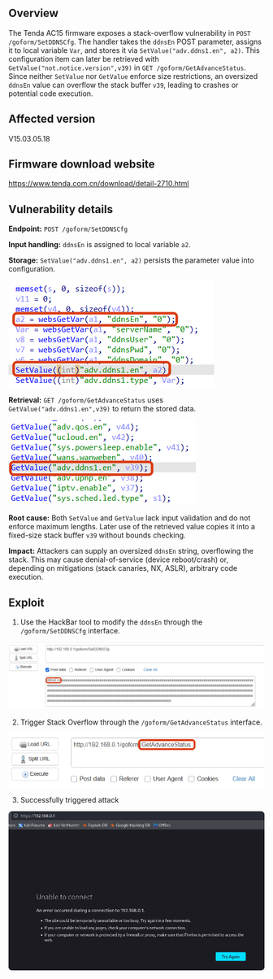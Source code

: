 ## Overview

The Tenda AC15 firmware exposes a stack-overflow vulnerability in `POST /goform/SetDDNSCfg`. The handler takes the `ddnsEn` POST parameter, assigns it to local variable `Var`, and stores it via `SetValue("adv.ddns1.en", a2)`. This configuration item can later be retrieved with `GetValue("not.notice.version",v39)` in `GET /goform/GetAdvanceStatus`. Since neither `SetValue` nor `GetValue` enforce size restrictions, an oversized `ddnsEn` value can overflow the stack buffer `v39`, leading to crashes or potential code execution.

## Affected version

V15.03.05.18

## Firmware download website 

https://www.tenda.com.cn/download/detail-2710.html

## Vulnerability details

**Endpoint:** `POST /goform/SetDDNSCfg`

**Input handling:** `ddnsEn` is assigned to local variable `a2`.

**Storage:** `SetValue("adv.ddns1.en", a2)` persists the parameter value into configuration.

![](https://raw.githubusercontent.com/abcdefg-png/images2/main/%E5%B1%80%E9%83%A8%E6%88%AA%E5%8F%96_20250929_145839.png)

**Retrieval:** `GET /goform/GetAdvanceStatus` uses `GetValue("adv.ddns1.en",v39)` to return the stored data.

![](https://raw.githubusercontent.com/abcdefg-png/images2/main/%E5%B1%80%E9%83%A8%E6%88%AA%E5%8F%96_20250929_150048.png)

**Root cause:** Both `SetValue` and `GetValue` lack input validation and do not enforce maximum lengths. Later use of the retrieved value copies it into a fixed-size stack buffer `v39` without bounds checking.

**Impact:** Attackers can supply an oversized `ddnsEn` string, overflowing the stack. This may cause denial-of-service (device reboot/crash) or, depending on mitigations (stack canaries, NX, ASLR), arbitrary code execution.

## Exploit

1. Use the HackBar tool to modify the `ddnsEn` through the `/goform/SetDDNSCfg` interface.

![](https://raw.githubusercontent.com/abcdefg-png/images2/main/%E5%B1%80%E9%83%A8%E6%88%AA%E5%8F%96_20250929_150533.png)

2. Trigger Stack Overflow through the `/goform/GetAdvanceStatus` interface.

![](https://raw.githubusercontent.com/abcdefg-png/images2/main/%E5%B1%80%E9%83%A8%E6%88%AA%E5%8F%96_20250929_150436.png)

3. Successfully triggered attack

![](https://raw.githubusercontent.com/abcdefg-png/images2/main/%E5%B1%80%E9%83%A8%E6%88%AA%E5%8F%96_20250929_102621.png)